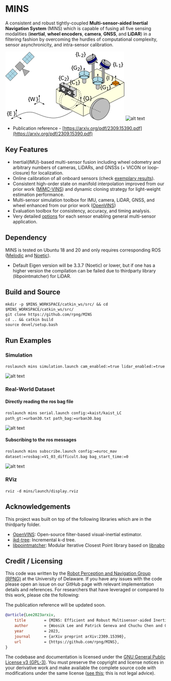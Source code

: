 # MINS
A consistent and robust tightly-coupled **Multi-sensor-aided Inertial Navigation System** (MINS) which is capable of 
fusing all five sensing modalities (**inertial**, **wheel encoders**, **camera**, **GNSS**, and **LiDAR**) in a filtering 
fashion by overcoming the hurdles of computational complexity, sensor asynchronicity, and intra-sensor calibration.

![alt text](thirdparty/frames.png)
![alt text](thirdparty/kaist38.gif)

* Publication reference - [https://arxiv.org/pdf/2309.15390.pdf](https://arxiv.org/pdf/2309.15390.pdf)
  
## Key Features
* Inertial(IMU)-based multi-sensor fusion including wheel odometry and arbitrary numbers of cameras, LiDARs, and GNSSs (+ VICON or loop-closure) for localization.
* Online calibration of all onboard sensors (check [exemplary results](https://github.com/rpng/mins/blob/master/mins_eval/ReadMe.md#run-example)).
* Consistent high-order state on manifold interpolation improved from our prior work ([MIMC-VINS](https://ieeexplore.ieee.org/abstract/document/9363450)) and dynamic cloning strategy for light-weight estimation performance.
* Multi-sensor simulation toolbox for IMU, camera, LiDAR, GNSS, and wheel enhanced from our prior work ([OpenVINS](https://github.com/rpng/open_vins))
* Evaluation toolbox for consistency, accuracy, and timing analysis.
* Very detailed [options](https://github.com/rpng/mins/tree/master/mins/src/options) for each sensor enabling general multi-sensor application.

## Dependency
MINS is tested on Ubuntu 18 and 20 and only requires corresponding ROS ([Melodic](https://wiki.ros.org/melodic) and [Noetic](https://wiki.ros.org/noetic)).
* Default Eigen version will be 3.3.7 (Noetic) or lower, but if one has a higher version the compilation can be failed due to thirdparty library (libpointmatcher) for LiDAR.

## Build and Source
```
mkdir -p $MINS_WORKSPACE/catkin_ws/src/ && cd $MINS_WORKSPACE/catkin_ws/src/
git clone https://github.com/rpng/MINS
cd .. && catkin build
source devel/setup.bash
```

## Run Examples
### Simulation 
```roslaunch mins simulation.launch cam_enabled:=true lidar_enabled:=true```

![alt text](thirdparty/simulation.png)

### Real-World Dataset
#### Directly reading the ros bag file
```roslaunch mins serial.launch config:=kaist/kaist_LC path_gt:=urban30.txt path_bag:=urban30.bag```

![alt text](thirdparty/real_bag.png)

#### Subscribing to the ros messages
```roslaunch mins subscribe.launch config:=euroc_mav dataset:=rosbag:=V1_03_difficult.bag bag_start_time:=0```

![alt text](thirdparty/real_sub.png)

### RViz
```rviz -d mins/launch/display.rviz```

## Acknowledgements
This project was built on top of the following libraries which are in the thirdparty folder.
* [OpenVINS](https://github.com/rpng/open_vins): Open-source filter-based visual-inertial estimator.
* [ikd-tree](https://github.com/hku-mars/ikd-Tree): Incremental k-d tree.
* [libpointmatcher](https://github.com/ethz-asl/libpointmatcher): Modular Iterative Closest Point library based on [libnabo](https://github.com/ethz-asl/libnabo)

## Credit / Licensing


This code was written by the [Robot Perception and Navigation Group (RPNG)](https://sites.udel.edu/robot/) at the
University of Delaware. If you have any issues with the code please open an issue on our GitHub page with relevant
implementation details and references. For researchers that have leveraged or compared to this work, please cite the
following:

The publication reference will be updated soon.

```bibtex
@article{Lee2023arxiv,
    title        = {MINS: Efficient and Robust Multisensor-aided Inertial Navigation System},
    author       = {Woosik Lee and Patrick Geneva and Chuchu Chen and Guoquan Huang},
    year         = 2023,
    journal      = {arXiv preprint arXiv:2309.15390},
    url          = {https://github.com/rpng/MINS},
}
```

The codebase and documentation is licensed under the [GNU General Public License v3 (GPL-3)](https://www.gnu.org/licenses/gpl-3.0.txt).
You must preserve the copyright and license notices in your derivative work and make available the complete source code with modifications under the same license ([see this](https://choosealicense.com/licenses/gpl-3.0/); this is not legal advice).
